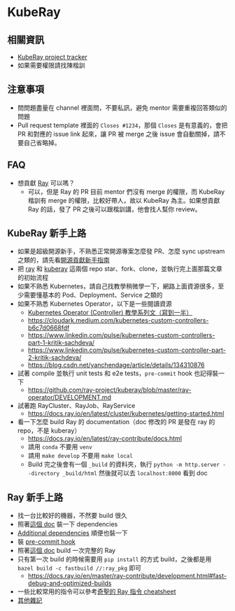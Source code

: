 # KubeRay

## 相關資訊

* [KubeRay project tracker](https://docs.google.com/document/d/1Q78Ny7KpTVOleB51-Tb1fewIDMm9msCTG4kDdWonwiQ/edit)
* 如果需要權限請找陳楷訓 

## 注意事項

* 問問題盡量在 channel 裡面問，不要私訊，避免 mentor 需要重複回答類似的問題
* Pull request template 裡面的 `Closes #1234`，那個 `Closes` 是有意義的，會把 PR 和對應的 issue link 起來，讓 PR 被 merge 之後 issue 會自動關掉，請不要自己省略掉。

## FAQ

* 想貢獻 [Ray](https://github.com/ray-project/ray) 可以嗎？
  * 可以，但是 Ray 的 PR 目前 mentor 們沒有 merge 的權限，而 KubeRay 楷訓有 merge 的權限，比較好帶人，故以 KubeRay 為主。如果想貢獻 Ray 的話，發了 PR 之後可以跟楷訓講，他會找人幫你 review。

## KubeRay 新手上路

* 如果是超級開源新手，不熟悉正常開源專案怎麼發 PR、怎麼 sync upstream 之類的，請先看[開源貢獻新手指南](https://chishengliu.com/zh-tw/series/%E9%96%8B%E6%BA%90%E8%B2%A2%E7%8D%BB%E6%96%B0%E6%89%8B%E6%8C%87%E5%8D%97/)
* 把 [ray](https://github.com/ray-project/ray) 和 [kuberay](https://github.com/ray-project/kuberay) 這兩個 repo star、fork、clone，並執行完上面那篇文章的初始流程
* 如果不熟悉 Kubernetes，請自己找教學稍微學一下，網路上面資源很多，至少需要懂基本的 Pod、Deployment、Service 之類的
* 如果不熟悉 Kubernetes Operator，以下是一些閱讀資源
  * [Kubernetes Operator (Controller) 教學系列文（寫到一半）](https://chishengliu.com/zh-tw/series/kubernetes-operator-controller-%E6%95%99%E5%AD%B8/)
  * https://cloudark.medium.com/kubernetes-custom-controllers-b6c7d0668fdf
  * https://www.linkedin.com/pulse/kubernetes-custom-controllers-part-1-kritik-sachdeva/
  * https://www.linkedin.com/pulse/kubernetes-custom-controller-part-2-kritik-sachdeva/
  * https://blog.csdn.net/yanchendage/article/details/134310876
* 試著 compile 並執行 unit tests 和 e2e tests，`pre-commit` hook 也記得裝一下
  * https://github.com/ray-project/kuberay/blob/master/ray-operator/DEVELOPMENT.md
* 試著跑 RayCluster、RayJob、RayService
  * https://docs.ray.io/en/latest/cluster/kubernetes/getting-started.html
* 看一下怎麼 build Ray 的 documentation（doc 修改的 PR 是發在 ray 的 repo，不是 kuberay）
  * https://docs.ray.io/en/latest/ray-contribute/docs.html
  * 請用 `conda` 不要用 `venv`
  * 請用 `make develop` 不要用 `make local`
  * Build 完之後會有一個 `_build` 的資料夾，執行 `python -m http.server --directory _build/html` 然後就可以去 `localhost:8000` 看到 doc

## Ray 新手上路


* 找一台比較好的機器，不然要 build 很久
* 照著[這個 doc](https://docs.ray.io/en/master/ray-contribute/development.html#preparing-to-build-ray-on-linux) 裝一下 dependencies
* [Additional dependencies](https://docs.ray.io/en/master/ray-contribute/development.html#installing-additional-dependencies-for-development) 順便也裝一下
* 裝 [pre-commit hook](https://docs.ray.io/en/master/ray-contribute/development.html#pre-commit-hooks)
* 照著[這個 doc](https://docs.ray.io/en/master/ray-contribute/development.html#building-ray-on-linux-macos-full) build 一次完整的 Ray
* 只有第一次 build 的時候需要用 `pip install` 的方式 build，之後都是用 `bazel build -c fastbuild //:ray_pkg` 即可
  * https://docs.ray.io/en/master/ray-contribute/development.html#fast-debug-and-optimized-builds
* 一些比較常用的指令可以參考[奇聖的 Ray 指令 cheatsheet](https://github.com/MortalHappiness/dotfiles/blob/main/dot_local/share/navi/cheats/exact_personal-cheatsheets/projects/ray.cheat)
* [其他雜記](https://www.notion.so/chishengliu/Ray-17e6c9db49d480ffb47af4a72d2a3564)
